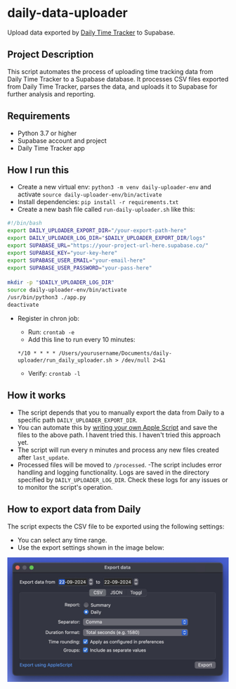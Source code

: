 # daily-data-uploader

Upload data exported by [Daily Time Tracker](https://dailytimetracking.com/) to Supabase.

## Project Description

This script automates the process of uploading time tracking data from Daily Time Tracker to a Supabase database. It processes CSV files exported from Daily Time Tracker, parses the data, and uploads it to Supabase for further analysis and reporting.

## Requirements

- Python 3.7 or higher
- Supabase account and project
- Daily Time Tracker app

## How I run this

- Create a new virtual env: `python3 -m venv daily-uploader-env` and activate `source daily-uploader-env/bin/activate`
- Install dependencies: `pip install -r requirements.txt`
- Create a new bash file called `run-daily-uploader.sh` like this:

```bash
#!/bin/bash
export DAILY_UPLOADER_EXPORT_DIR="/your-export-path-here"
export DAILY_UPLOADER_LOG_DIR="$DAILY_UPLOADER_EXPORT_DIR/logs"
export SUPABASE_URL="https://your-project-url-here.supabase.co/"
export SUPABASE_KEY="your-key-here"
export SUPABASE_USER_EMAIL="your-email-here"
export SUPABASE_USER_PASSWORD="your-pass-here"

mkdir -p "$DAILY_UPLOADER_LOG_DIR"
source daily-uploader-env/bin/activate
/usr/bin/python3 ./app.py
deactivate
```

- Register in chron job:
  - Run: `crontab -e`
  - Add this line to run every 10 minutes:
  
  ```cron
  */10 * * * * /Users/yourusername/Documents/daily-uploader/run_daily_uploader.sh > /dev/null 2>&1
  ```

  - Verify: `crontab -l`

## How it works

- The script depends that you to manually export the data from Daily to a specific path `DAILY_UPLOADER_EXPORT_DIR`.
- You can automate this by [writing your own Apple Script](https://dailytimetracking.com/support#faq-applescript-export) and save the files to the above path. I havent tried this. I haven't tried this approach yet.
- The script will run every n minutes and process any new files created after `last_update`.
- Processed files will be moved to `/processed`.
-The script includes error handling and logging functionality. Logs are saved in the directory specified by `DAILY_UPLOADER_LOG_DIR`. Check these logs for any issues or to monitor the script's operation.

## How to export data from Daily

The script expects the CSV file to be exported using the following settings:

- You can select any time range.
- Use the export settings shown in the image below:

![How to export](./docs/export.jpg)